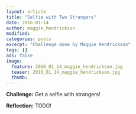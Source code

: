 ```yaml
---
layout: article
title: "Selfie with Two Strangers"
date: 2016-01-14
author: maggie_hendrickson
modified:
categories: posts
excerpt: "Challenge done by Maggie Hendrickson"
tags: []
ads: false
image:
  feature: 2016_01_14_maggie_hendrickson.jpg
  teaser: 2016_01_14_maggie_hendrickson.jpg
  thumb:
---
```


**Challenge:** Get a selfie with strangers!


**Reflection:** 
TODO!
